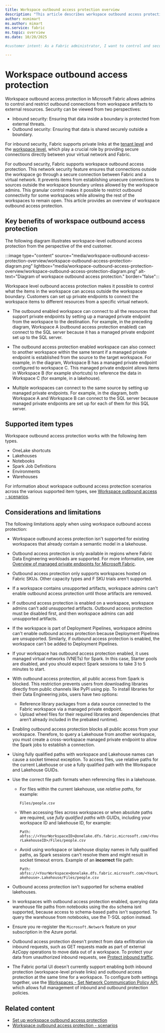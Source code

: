 ```yaml
---
title: Workspace outbound access protection overview
description: "This article describes workspace outbound access protection in Microsoft Fabric."
author: msmimart
ms.author: mimart
ms.service: fabric
ms.topic: overview
ms.date: 10/20/2025

#customer intent: As a Fabric administrator, I want to control and secure outbound connections from workspace artifacts so that I can protect organizational data and ensure compliance with security policies.

---
```


# Workspace outbound access protection

Workspace outbound access protection in Microsoft Fabric allows admins to control and restrict outbound connections from workspace artifacts to external resources. Security can be viewed from two perspectives:

* Inbound security: Ensuring that data inside a boundary is protected from external threats.
* Outbound security: Ensuring that data is shared securely outside a boundary.

For inbound security, Fabric supports private links at the [tenant level](security-private-links-overview.md) and the [workspace level](security-workspace-level-private-links-overview.md), which play a crucial role by providing secure connections directly between your virtual network and Fabric.

For outbound security, Fabric supports workspace outbound access protection. This network security feature ensures that connections outside the workspace go through a secure connection between Fabric and a virtual network. It prevents items from establishing unsecure connections to sources outside the workspace boundary unless allowed by the workspace admins. This granular control makes it possible to restrict outbound connectivity for some workspaces while allowing the rest of the workspaces to remain open. This article provides an overview of workspace outbound access protection. 

## Key benefits of workspace outbound access protection

The following diagram illustrates workspace-level outbound access protection from the perspective of the end customer.

:::image type="content" source="media/workspace-outbound-access-protection-overview/workspace-outbound-access-protection-diagram.png" lightbox="media/workspace-outbound-access-protection-overview/workspace-outbound-access-protection-diagram.png" alt-text="Diagram of workspace outbound access protection." border="false":::

Workspace level outbound access protection makes it possible to control what the items in the workspace can access outside the workspace boundary. Customers can set up private endpoints to connect the workspace items to different resources from a specific virtual network.

* The outbound enabled workspace can connect to all the resources that support private endpoints by setting up a managed private endpoint from the workspace to the destination. For example, in the preceding diagram, Workspace A (outbound access protection enabled) can connect to the SQL server because it has a managed private endpoint set up to the SQL server.

* The outbound access protection enabled workspace can also connect to another workspace within the same tenant if a managed private endpoint is established from the source to the target workspace. For example, in the diagram, Workspace B has a managed private endpoint configured to workspace C. This managed private endpoint allows items in Workspace B (for example shortcuts) to reference the data in Workspace C (for example, in a lakehouse).

* Multiple workspaces can connect to the same source by setting up managed private endpoints. For example, in the diagram, both Workspace A and Workspace B can connect to the SQL server because managed private endpoints are set up for each of them for this SQL server.

## Supported item types

Workspace outbound access protection works with the following item types.

* OneLake shortcuts
* Lakehouses
* Notebooks
* Spark Job Definitions
* Environments
* Warehouses

For information about workspace outbound access protection scenarios across the various supported item types, see [Workspace outbound access - scenarios](./workspace-outbound-access-protection-scenarios.md).

## Considerations and limitations


The following limitations apply when using workspace outbound access protection:
* Workspace outbound access protection isn't supported for existing workspaces that already contain a semantic model in a lakehouse.
* Outbound access protection is only available in regions where Fabric Data Engineering workloads are supported. For more information, see [Overview of managed private endpoints for Microsoft Fabric](security-managed-private-endpoints-overview.md#limitations-and-considerations).
* Outbound access protection only supports workspaces hosted on Fabric SKUs. Other capacity types and F SKU trials aren't supported.
* If a workspace contains unsupported artifacts, workspace admins can't enable outbound access protection until those artifacts are removed.
* If outbound access protection is enabled on a workspace, workspace admins can't add unsupported artifacts. Outbound access protection must be disabled first, and then workspace admins can add unsupported artifacts.
* If the workspace is part of Deployment Pipelines, workspace admins can't enable outbound access protection because Deployment Pipelines are unsupported. Similarly, if outbound access protection is enabled, the workspace can't be added to Deployment Pipelines.
* If your workspace has outbound access protection enabled, it uses managed virtual networks (VNETs) for Spark. In this case, Starter pools are disabled, and you should expect Spark sessions to take 3 to 5 minutes to start.
* With outbound access protection, all public access from Spark is blocked. This restriction prevents users from downloading libraries directly from public channels like PyPI using pip. To install libraries for their Data Engineering jobs, users have two options:
   * Reference library packages from a data source connected to the Fabric workspace via a managed private endpoint.
   * Upload wheel files for their required libraries and dependencies (that aren’t already included in the prebaked runtime).
* Enabling outbound access protection blocks all public access from your workspace. Therefore, to query a Lakehouse from another workspace, you must create a cross-workspace managed private endpoint to allow the Spark jobs to establish a connection.
* Using fully qualified paths with workspace and Lakehouse names can cause a socket timeout exception. To access files, use relative paths for the current Lakehouse or use a fully qualified path with the Workspace and Lakehouse GUIDs.
* Use the correct file path formats when referencing files in a lakehouse.
   * For files within the current lakehouse, use *relative paths*, for example:

      `Files/people.csv`

   * When accessing files across workspaces or when absolute paths are required, use *fully qualified paths* with GUIDs, including your workspace ID and lakehouse ID, for example:

      `Path: abfss://<YourWorkspaceID>@onelake.dfs.fabric.microsoft.com/<YourLakehouseID>/Files/people.csv`

   * Avoid using workspace or lakehouse display names in fully qualified paths, as Spark sessions can't resolve them and might result in socket timeout errors. Example of an **incorrect** file path:

      `Path: abfss://<YourWorkspace>@onelake.dfs.fabric.microsoft.com/<YourLakehouse>.Lakehouse/Files/people.csv`

* Outbound access protection isn't supported for schema enabled lakehouses.
* In workspaces with outbound access protection enabled, querying data warehouse file paths from notebooks using the `dbo` schema isnt supported, because access to schema-based paths isn't supported. To query the warehouse from notebooks, use the T-SQL option instead.
* Ensure you re-register the `Microsoft.Network` feature on your subscription in the Azure portal.
* Outbound access protection doesn't protect from data exfiltration via inbound requests, such as GET requests made as part of external AzCopy operations to move data out of a workspace. To protect your data from unauthorized inbound requests, see [Protect inbound traffic](protect-inbound-traffic.md).
* The Fabric portal UI doesn't currently support enabling both inbound protection (workspace-level private links) and outbound access protection at the same time for a workspace. To configure both settings together, use the [Workspaces - Set Network Communication Policy API](/rest/api/fabric/core/workspaces/set-network-communication-policy?tabs=HTTP), which allows full management of inbound and outbound protection policies.



## Related content

- [Set up workspace outbound access protection](./workspace-outbound-access-protection-set-up.md)
- [Workspace outbound access protection - scenarios](./workspace-outbound-access-protection-scenarios.md)
